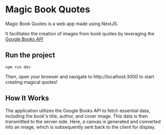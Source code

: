 # Magic Book Quotes

Magic Book Quotes is a web app made using NextJS.

It facilitates the creation of images from book quotes by leveraging the [Google Books API](https://developers.google.com/books)

## Run the project

```
npm run dev
```

Then, open your browser and navigate to http://localhost:3000 to start creating magical quotes!

## How It Works

The application utilizes the Google Books API to fetch essential data, including the book's title, author, and cover image.
This data is then transmitted to the server side.
Here, a canvas is generated and converted into an image, which is subsequently sent back to the client for display.
